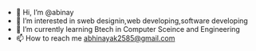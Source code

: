 - 👋 Hi, I’m @abinay
- 👀 I’m interested in sweb designin,web developing,software developing
- 🌱 I’m currently learning Btech in Computer Sceince and Engineering 
- 📫 How to reach me abhinayak2585@gmail.com


<!---
abhiiinay/abhiiinay is a ✨ special ✨ repository because its `README.md` (this file) appears on your GitHub profile.
You can click the Preview link to take a look at your changes.
--->
